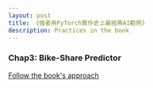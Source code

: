 ```yaml
---
layout: post
title: 《強者用PyTorch實作史上最經典AI範例》
description: Practices in the book
---
```


### Chap3: Bike-Share Predictor
[Follow the book's approach](https://baliuzeger.github.io/sjl/blog/2022/kionge_3_sharebike_follow)
